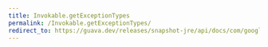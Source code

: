 ```yaml
---
title: Invokable.getExceptionTypes
permalink: /Invokable.getExceptionTypes/
redirect_to: https://guava.dev/releases/snapshot-jre/api/docs/com/google/common/reflect/Invokable.html#getExceptionTypes--
---
```

